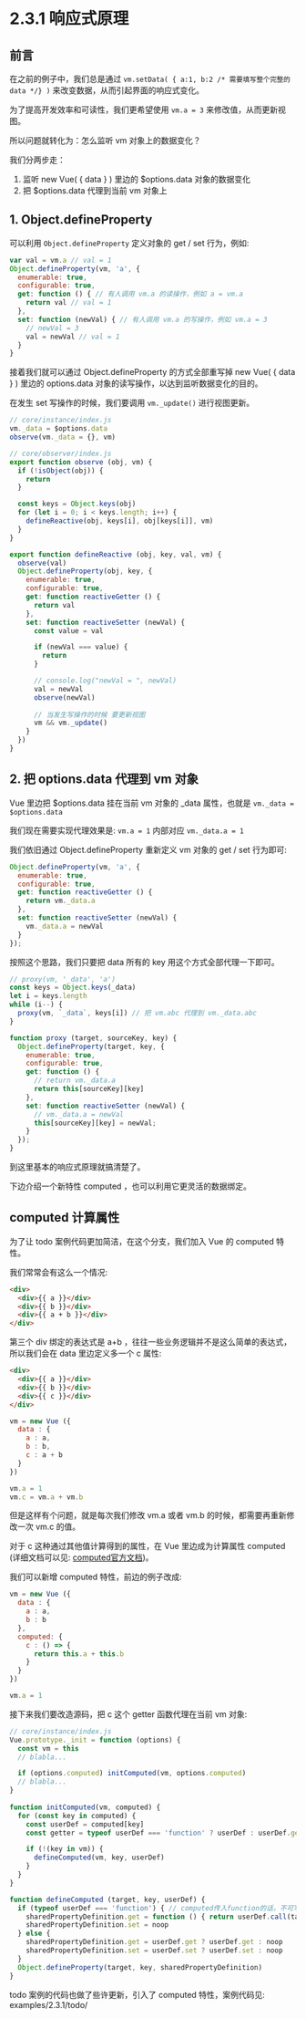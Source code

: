 # 2.3.1 响应式原理

## 前言

在之前的例子中，我们总是通过 ```vm.setData( { a:1, b:2 /* 需要填写整个完整的 data */} )``` 来改变数据，从而引起界面的响应式变化。

为了提高开发效率和可读性，我们更希望使用 ```vm.a = 3``` 来修改值，从而更新视图。

所以问题就转化为：怎么监听 vm 对象上的数据变化？

我们分两步走：

1. 监听 new Vue( { data } ) 里边的 $options.data 对象的数据变化
2. 把 $options.data 代理到当前 vm 对象上

## 1. Object.defineProperty

可以利用 ```Object.defineProperty``` 定义对象的 get / set 行为，例如:

```javascript
var val = vm.a // val = 1
Object.defineProperty(vm, 'a', {
  enumerable: true,
  configurable: true,
  get: function () { // 有人调用 vm.a 的读操作，例如 a = vm.a
    return val // val = 1
  },
  set: function (newVal) { // 有人调用 vm.a 的写操作，例如 vm.a = 3
    // newVal = 3
    val = newVal // val = 1
  }
}
```

接着我们就可以通过 Object.defineProperty 的方式全部重写掉 new Vue( { data } ) 里边的 options.data 对象的读写操作，以达到监听数据变化的目的。

在发生 set 写操作的时候，我们要调用 ```vm._update()``` 进行视图更新。

```javascript
// core/instance/index.js
vm._data = $options.data
observe(vm._data = {}, vm)

// core/observer/index.js
export function observe (obj, vm) {
  if (!isObject(obj)) {
    return
  }

  const keys = Object.keys(obj)
  for (let i = 0; i < keys.length; i++) {
    defineReactive(obj, keys[i], obj[keys[i]], vm)
  }
}

export function defineReactive (obj, key, val, vm) {
  observe(val)
  Object.defineProperty(obj, key, {
    enumerable: true,
    configurable: true,
    get: function reactiveGetter () {
      return val
    },
    set: function reactiveSetter (newVal) {
      const value = val

      if (newVal === value) {
        return
      }

      // console.log("newVal = ", newVal)
      val = newVal
      observe(newVal)
      
      // 当发生写操作的时候 要更新视图
      vm && vm._update()
    }
  })
}
```

## 2. 把 options.data 代理到 vm 对象 

Vue 里边把 $options.data 挂在当前 vm 对象的 \_data 属性，也就是 ```vm._data = $options.data```

我们现在需要实现代理效果是:  ```vm.a = 1``` 内部对应 ```vm._data.a = 1```

我们依旧通过 Object.defineProperty 重新定义 vm 对象的 get / set 行为即可:

```javascript
Object.defineProperty(vm, 'a', {
  enumerable: true,
  configurable: true,
  get: function reactiveGetter () {
    return vm._data.a
  },
  set: function reactiveSetter (newVal) {
    vm._data.a = newVal
  }
});
```

按照这个思路，我们只要把 data 所有的 key 用这个方式全部代理一下即可。

```javascript
// proxy(vm, '_data', 'a')
const keys = Object.keys(_data)
let i = keys.length
while (i--) {
  proxy(vm, `_data`, keys[i]) // 把 vm.abc 代理到 vm._data.abc
}

function proxy (target, sourceKey, key) {
  Object.defineProperty(target, key, {
    enumerable: true,
    configurable: true,
    get: function () { 
      // return vm._data.a
      return this[sourceKey][key]
    },
    set: function reactiveSetter (newVal) {
      // vm._data.a = newVal
      this[sourceKey][key] = newVal;
    }
  });
}
```

到这里基本的响应式原理就搞清楚了。

下边介绍一个新特性 computed ，也可以利用它更灵活的数据绑定。

## computed 计算属性

为了让 todo 案例代码更加简洁，在这个分支，我们加入 Vue 的 computed 特性。

我们常常会有这么一个情况:

```html
<div>
  <div>{{ a }}</div>
  <div>{{ b }}</div>
  <div>{{ a + b }}</div>
</div>
```

第三个 div 绑定的表达式是 a+b ，往往一些业务逻辑并不是这么简单的表达式，所以我们会在 data 里边定义多一个 c 属性:

```html
<div>
  <div>{{ a }}</div>
  <div>{{ b }}</div>
  <div>{{ c }}</div>
</div>
```

```javascript
vm = new Vue ({
  data : {
    a : a,
    b : b,
    c : a + b
  }
})

vm.a = 1
vm.c = vm.a + vm.b
```

但是这样有个问题，就是每次我们修改 vm.a 或者 vm.b 的时候，都需要再重新修改一次 vm.c 的值。

对于 c 这种通过其他值计算得到的属性，在 Vue 里边成为计算属性 computed (详细文档可以见: [computed官方文档](https://cn.vuejs.org/v2/api/#computed))。

我们可以新增 computed 特性，前边的例子改成:

```javascript
vm = new Vue ({
  data : {
    a : a,
    b : b
  },
  computed: {
    c : () => {
      return this.a + this.b
    }
  }
})

vm.a = 1
```

接下来我们要改造源码，把 c 这个 getter 函数代理在当前 vm 对象:

```javascript
// core/instance/index.js
Vue.prototype._init = function (options) {
  const vm = this
  // blabla...

  if (options.computed) initComputed(vm, options.computed)
  // blabla...
}
  
function initComputed(vm, computed) {
  for (const key in computed) {
    const userDef = computed[key]
    const getter = typeof userDef === 'function' ? userDef : userDef.get

    if (!(key in vm)) {
      defineComputed(vm, key, userDef)
    }
  }
}

function defineComputed (target, key, userDef) {
  if (typeof userDef === 'function') { // computed传入function的话，不可写
    sharedPropertyDefinition.get = function () { return userDef.call(target) }
    sharedPropertyDefinition.set = noop
  } else {
    sharedPropertyDefinition.get = userDef.get ? userDef.get : noop
    sharedPropertyDefinition.set = userDef.set ? userDef.set : noop
  }
  Object.defineProperty(target, key, sharedPropertyDefinition)
}
```

todo 案例的代码也做了些许更新，引入了 computed 特性，案例代码见: examples/2.3.1/todo/